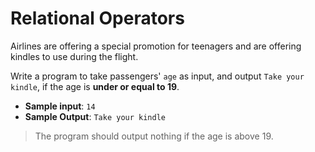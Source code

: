 # Relational Operators

Airlines are offering a special promotion for teenagers and are offering kindles to use during the flight.

Write a program to take passengers' `age` as input, and output `Take your kindle`, if the age is **under or equal to 19**.

- **Sample input**: `14`
- **Sample Output**: `Take your kindle`

>The program should output nothing if the age is above 19.